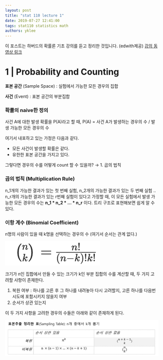 ```yaml
---
layout: post
title: "stat 110 lecture 1"
date: 2019-07-27 12:41:00
tags: stat110 statistics math
authors: yklee
---
```

이 포스트는 하버드의 확률론 기초 강의를 듣고 정리한 것입니다. (edwith제공)
[강의 동영상 링크](https://www.edwith.org/harvardprobability/joinLectures/17924)

# 1 | Probability and Counting

**표본 공간** (Sample Space) : 실험에서 가능한 모든 경우의 집합

**사건** (Event) : 표본 공간의 부분집합

### **확률의 naive한 정의**

사건 A에 대한 발생 확률을 P(A)라고 할 때, P(A) = 사건 A가 발생하는 경우의 수 / 발생 가능한 모든 경우의 수

여기서 내포하고 있는 가정은 다음과 같다.

- 모든 사건이 발생할 확률은 같다.
- 유한한 표본 공간을 가지고 있다.

그렇다면 경우의 수를 어떻게 count 할 수 있을까? → 1. 곱의 법칙

### 곱의 법칙 (Multiplication Rule)

n_1개의 가능한 결과가 있는 첫 번째 실험, n_2개의 가능한 결과가 있는 두 번째 실험 .. n_r개의 가능한 결과가 있는 r번째 실험이 있다고 가정할 때, 이 모든 실험에서 발생 가능한 모든 경우의 수는 **n_1 * n_2 * ... * n_r** 이다. 트리 구조로 표현해보면 쉽게 알 수 있다. 

### 이항 계수 (Binomial Coefficient)

n명의 사람이 있을 때 k명을 선택하는 경우의 수 (여기서 순서는 관계 없다.)

![](/assets/post_image/imgs-yk/Untitled-aea93cc6-1765-4f07-9dfe-e2d9cc3dc2cd.png)

크기가 n인 집합에서 만들 수 있는 크기가 k인 부분 집합의 수를 계산할 때, 두 가지 고려할 사항이 존재한다. 

1. 복원 여부 : 하나를 고른 후 그 하나를 내려놓아 다시 고려할지, 고른 하나를 다음번 시도에 포함시키지 않을지 여부
2. 순서가 상관 있는지

이 두 가지 사항을 고려한 경우의 수들은 아래와 같이 존재하게 된다.

![](/assets/post_image/imgs-yk/Untitled-9f94f0d7-0f8a-4b26-8abe-00d55cb2e035.png)